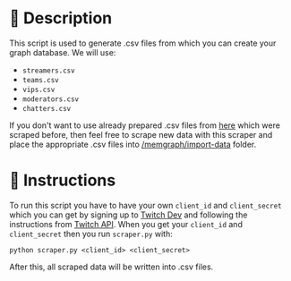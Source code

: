 # 💬 Description

This script is used to generate .csv files from which you can create your graph database. We will use:

- `streamers.csv`
- `teams.csv`
- `vips.csv`
- `moderators.csv`
- `chatters.csv`

If you don't want to use already prepared .csv files from [here](https://github.com/memgraph/twitch-analytics-demo/tree/main/memgraph/import-data) which were scraped before, then feel free to scrape new data with this scraper and place the appropriate .csv files into [/memgraph/import-data](https://github.com/memgraph/twitch-analytics-demo/tree/main/memgraph/import-data) folder.

# 👣 Instructions

To run this script you have to have your own `client_id` and `client_secret` which you can get by signing up to [Twitch Dev](https://dev.twitch.tv/) and following the instructions from [Twitch API](https://dev.twitch.tv/docs/api/). When you get your `client_id` and `client_secret` then you run `scraper.py` with:

```
python scraper.py <client_id> <client_secret>
```
After this, all scraped data will be written into .csv files.

